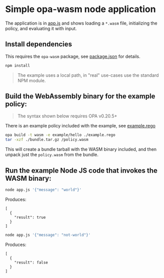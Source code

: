 # Simple opa-wasm node application

The application is in [app.js](./app.js) and shows loading a `*.wasm` file,
initializing the policy, and evaluating it with input.

## Install dependencies

This requires the `opa-wasm` package, see [package.json](./package.json) for
details.

```bash
npm install
```

> The example uses a local path, in "real" use-cases use the standard NPM
> module.

## Build the WebAssembly binary for the example policy:

> The syntax shown below requires OPA v0.20.5+

There is an example policy included with the example, see
[example.rego](./example.rego)

```bash
opa build -t wasm -e example/hello ./example.rego
tar -xzf ./bundle.tar.gz /policy.wasm
```

This will create a bundle tarball with the WASM binary included, and then unpack
just the `policy.wasm` from the bundle.

## Run the example Node JS code that invokes the WASM binary:

```bash
node app.js '{"message": "world"}'
```

Produces:

```
[
  {
    "result": true
  }
]
```

```bash
node app.js '{"message": "not-world"}'
```

Produces:

```
[
  {
    "result": false
  }
]
```
